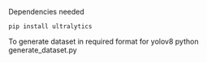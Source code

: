 Dependencies needed
```
pip install ultralytics
```

To generate dataset in required format for yolov8
python generate_dataset.py